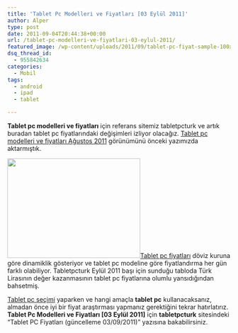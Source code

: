 ```yaml
---
title: 'Tablet Pc Modelleri ve Fiyatları [03 Eylül 2011]'
author: Alper
type: post
date: 2011-09-04T20:44:38+00:00
url: /tablet-pc-modelleri-ve-fiyatlari-03-eylul-2011/
featured_image: /wp-content/uploads/2011/09/tablet-pc-fiyat-sample-100x100.jpg
dsq_thread_id:
  - 955842634
categories:
  - Mobil
tags:
  - android
  - ipad
  - tablet

---
```

**Tablet pc modelleri ve fiyatları** için referans sitemiz tabletpcturk ve artık buradan tablet pc fiyatlarındaki değişimleri izliyor olacağız. [Tablet pc modelleri ve fiyatları Ağustos 2011][1] görünümünü önceki yazımızda aktarmıştık.

[<img class="alignright size-full wp-image-6716" title="Tablet Pc Modelleri ve Fiyatları [03 Eylül 2011]" src="https://www.murekkep.org/wp-content/uploads/2011/09/tablet-pc-fiyat-sample.jpg" alt="" width="300" height="225" />Tablet pc fiyatları][2] döviz kuruna göre dinamiklik gösteriyor ve tablet pc modeline göre fiyatlandırma her gün farklı olabiliyor. Tabletpcturk Eylül 2011 başı için sunduğu tabloda Türk Lirasının değer kazanmasının tablet pc fiyatlarına olumlu yansıdığından bahsetmiş.

[Tablet pc seçimi][3] yaparken ve hangi amaçla **tablet pc** kullanacaksanız, almadan önce iyi bir fiyat araştırması yapmanız gerektiğini tekrar hatırlatırız. **Tablet Pc Modelleri ve Fiyatları [03 Eylül 2011]** için **tabletpcturk** sitesindeki &#8220;Tablet PC Fiyatları (güncelleme 03/09/2011)&#8221; yazısına bakabilirsiniz.

 [1]: https://www.murekkep.org/tablet-pc-modelleri-ve-fiyatlari-agustos-2011-6659
 [2]: https://www.murekkep.org/tablet-pc-fiyatlari-6484
 [3]: https://www.murekkep.org/tablet-pc-fiyatlari-ve-tablet-pc-secimi-5950